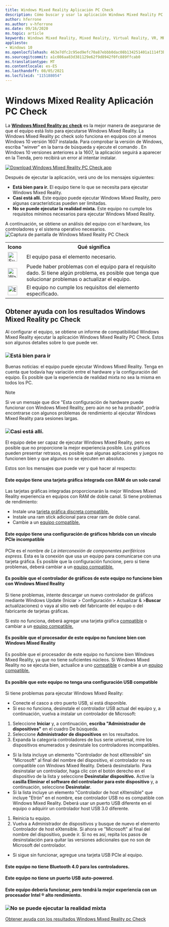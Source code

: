 ```yaml
---
title: Windows Mixed Reality Aplicación PC Check
description: Cómo buscar y usar la aplicación Windows Mixed Reality PC Check para probar la compatibilidad del equipo antes de comprar un casco Windows Mixed Reality dispositivo.
author: hferrone
ms.author: v-hferrone
ms.date: 09/16/2020
ms.topic: article
keywords: Windows Mixed Reality, Mixed Reality, Virtual Reality, VR, MR, compatible, compatibilidad, PC, requisitos del sistema
appliesto:
- Windows 10
ms.openlocfilehash: 463e7dfc2c95ed9efc70a87ebbb0dac08b134251401a1114f3b9a364aa197073
ms.sourcegitcommit: a1c086aa83d381129e62f9d8942f0fc889ffcab0
ms.translationtype: MT
ms.contentlocale: es-ES
ms.lasthandoff: 08/05/2021
ms.locfileid: "115188054"
---
```

# <a name="windows-mixed-reality-pc-check-app"></a>Windows Mixed Reality Aplicación PC Check

La **[Windows Mixed Reality pc check](https://www.microsoft.com/store/p/windows-mixed-reality-pc-check/9nzvl19n7cnc)** es la mejor manera de asegurarse de que el equipo está listo para ejecutarse Windows Mixed Reality. La Windows Mixed Reality pc check solo funciona en equipos con al menos Windows 10 versión 1607 instalada. Para comprobar la versión de Windows, escriba "winver" en la barra de búsqueda y ejecute el comando . En Windows 10 versiones anteriores a la 1607, la aplicación seguirá a aparecer en la Tienda, pero recibirá un error al intentar instalar.

<a href="https://www.microsoft.com/store/productid/9NZVL19N7CNC"><img alt="Download Windows Mixed Reality PC Check app" src="images/WMR-PC-Check-app.png"/></a>

Después de ejecutar la aplicación, verá uno de los mensajes siguientes:

* **Está bien para ir.** El equipo tiene lo que se necesita para ejecutar Windows Mixed Reality.
* **Casi está allí.** Este equipo puede ejecutar Windows Mixed Reality, pero algunas características pueden ser limitadas.
* **No se puede ejecutar la realidad mixta.** Este equipo no cumple los requisitos mínimos necesarios para ejecutar Windows Mixed Reality.

A continuación, se obtiene un análisis del equipo con el hardware, los controladores y el sistema operativo necesarios.
![Captura de pantalla de Windows Mixed Reality PC Check](images/screenshot-mr-pc-check.jpg) 

<table>
<tr>
<th>Icono</th><th>Qué significa</th>
</tr><tr>
<td> <img alt="Succeeded" width="30" height="30" src="images/glyph-succeeded.png" /></td><td style="vertical-align: middle">El equipo pasa el elemento necesario.</td>
</tr><tr>
<td> <img alt="Warning" width="30" height="30" src="images/glyph-warning.png" /></td><td style="vertical-align: middle">Puede haber problemas con el equipo para el requisito dado. Si tiene algún problema, es posible que tenga que solucionar problemas o actualizar el equipo.</td>
</tr><tr>
<td> <img alt="Error" width="30" height="30" src="images/glyph-error.png" /></td><td style="vertical-align: middle">El equipo no cumple los requisitos del elemento especificado.</td>
</tr>
</table>

## <a name="get-help-with-windows-mixed-reality-pc-check-results"></a>Obtener ayuda con los resultados Windows Mixed Reality pc Check

Al configurar el equipo, se obtiene un informe de compatibilidad Windows Mixed Reality ejecutar la aplicación Windows Mixed Reality PC Check. Estos son algunos detalles sobre lo que puede ver.

### <a name="youre-good-to-go"></a>![Está bien para ir](images/glyph-succeeded.png)

Buenas noticias: el equipo puede ejecutar Windows Mixed Reality. Tenga en cuenta que todavía hay variación entre el hardware y la configuración del equipo. Es posible que la experiencia de realidad mixta no sea la misma en todos los PC.

>[!NOTE]
>Si ve un mensaje que dice "Esta configuración de hardware puede funcionar con Windows Mixed Reality, pero aún no se ha probado", podría encontrarse con algunos problemas de rendimiento al ejecutar Windows Mixed Reality para sesiones largas.

### <a name="youre-nearly-there"></a>![Casi está allí.](images/glyph-warning.png)

El equipo debe ser capaz de ejecutar Windows Mixed Reality, pero es posible que no proporcione la mejor experiencia posible. Los gráficos pueden presentar retrasos, es posible que algunas aplicaciones y juegos no funcionen bien y que algunos no se ejecuten en absoluto.

Estos son los mensajes que puede ver y qué hacer al respecto:

#### <a name="this-pc-has-an-integrated-graphics-card-with-single-channel-ram"></a>Este equipo tiene una tarjeta gráfica integrada con RAM de un solo canal

Las tarjetas gráficas integradas proporcionarán la mejor Windows Mixed Reality experiencia en equipos con RAM de doble canal. Si tiene problemas de rendimiento:

* Instale una [tarjeta gráfica discreta compatible.](windows-mixed-reality-minimum-pc-hardware-compatibility-guidelines.md)
* Instale una ram stick adicional para crear ram de doble canal.
* Cambie a un [equipo compatible.](https://www.microsoft.com/windows/windows-mixed-reality-devices)

#### <a name="this-pc-has-a-hybrid-graphics-configuration-with-an-incompatible-pcie-link"></a>Este equipo tiene una configuración de gráficos híbrida con un vínculo PCIe incompatible

PCIe es el nombre *de La interconexión de componentes periféricos express.* Esta es la conexión que usa un equipo para comunicarse con una tarjeta gráfica. Es posible que la configuración funcione, pero si tiene problemas, deberá cambiar a un [equipo compatible.](https://www.microsoft.com/windows/windows-mixed-reality-devices)

#### <a name="this-pcs-graphics-driver-might-not-work-well-with-windows-mixed-reality"></a>Es posible que el controlador de gráficos de este equipo no funcione bien con Windows Mixed Reality

Si tiene problemas, intente descargar un nuevo controlador de gráficos mediante Windows Update (Iniciar > Configuración > Actualizar & >**Buscar** actualizaciones) o vaya al sitio web del fabricante del equipo o del fabricante de tarjetas gráficas.

Si esto no funciona, deberá agregar una tarjeta gráfica [compatible](windows-mixed-reality-minimum-pc-hardware-compatibility-guidelines.md) o cambiar a un [equipo compatible.](https://www.microsoft.com/windows/windows-mixed-reality-devices)

#### <a name="this-pcs-processor-might-not-work-well-with-windows-mixed-reality"></a>Es posible que el procesador de este equipo no funcione bien con Windows Mixed Reality

Es posible que el procesador de este equipo no funcione bien Windows Mixed Reality, ya que no tiene suficientes núcleos. Si Windows Mixed Reality no se ejecuta bien, actualice a uno [compatible](windows-mixed-reality-minimum-pc-hardware-compatibility-guidelines.md) o cambie a un [equipo compatible.](https://www.microsoft.com/windows/windows-mixed-reality-devices)

#### <a name="this-pc-might-not-have-a-compatible-usb-configuration"></a>Es posible que este equipo no tenga una configuración USB compatible

Si tiene problemas para ejecutar Windows Mixed Reality:

* Conecte el casco a otro puerto USB, si está disponible.
* Si eso no funciona, desinstale el controlador USB actual del equipo y, a continuación, vuelva a instalar un controlador de Microsoft:

1. Seleccione **Iniciar** y, a continuación, **escriba "Administrador de dispositivos"** en el cuadro De búsqueda.
1. Seleccione **Administrador de dispositivos** en los resultados.
1. Expanda la categoría controladores de bus serie universal, mire los dispositivos enumerados y desinstale los controladores incompatibles. 
 * Si la lista incluye un elemento "Controlador de host eXtensible" sin "Microsoft" al final del nombre del dispositivo, el controlador no es compatible con Windows Mixed Reality. Deberá desinstalarlo. Para desinstalar un controlador, haga clic con el botón derecho en el dispositivo de la lista y seleccione **Desinstalar dispositivo.** Active la **casilla Eliminar el software del controlador para este dispositivo** y, a continuación, seleccione **Desinstalar**.
 * Si la lista incluye un elemento "Controlador de host eXtensible" que incluye "Etrón" en el nombre, ese controlador USB no es compatible con Windows Mixed Reality. Deberá usar un puerto USB diferente en el equipo o adquirir un controlador host USB 3.0 diferente.
1. Reinicia tu equipo. 
1. Vuelva a Administrador de dispositivos y busque de nuevo el elemento Controlador de host eXtensible. Si ahora ve "Microsoft" al final del nombre del dispositivo, puede ir. Si no es así, repita los pasos de desinstalación para quitar las versiones adicionales que no son de Microsoft del controlador.
* Si sigue sin funcionar, agregue una tarjeta USB PCIe al equipo.

#### <a name="this-pc-doesnt-have-bluetooth-40-for-controllers"></a>Este equipo no tiene Bluetooth 4.0 para los controladores.

#### <a name="this-pc-doesnt-have-a-self-powered-usb-port"></a>Este equipo no tiene un puerto USB auto-powered.

#### <a name="this-pc-should-work-but-youll-have-the-best-experience-with-a-high-performance-intel-processor"></a>Este equipo debería funcionar, pero tendrá la mejor experiencia con un procesador Intel ® alto rendimiento.

### <a name="cant-run-mixed-reality"></a>![No se puede ejecutar la realidad mixta](images/glyph-error.png)

 [Obtener ayuda con los resultados Windows Mixed Reality pc Check](https://support.microsoft.com/en-us/help/4045777/windows-10-get-help-with-pc-compatibility-in-windows-mixed-reality)
